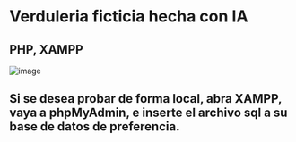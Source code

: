 # Verduleria ficticia hecha con IA
## PHP, XAMPP
![image](https://github.com/user-attachments/assets/663fc99d-9e3e-4df7-88c3-3688366b908b)

## Si se desea probar de forma local, abra XAMPP, vaya a phpMyAdmin, e inserte el archivo sql a su base de datos de preferencia.
